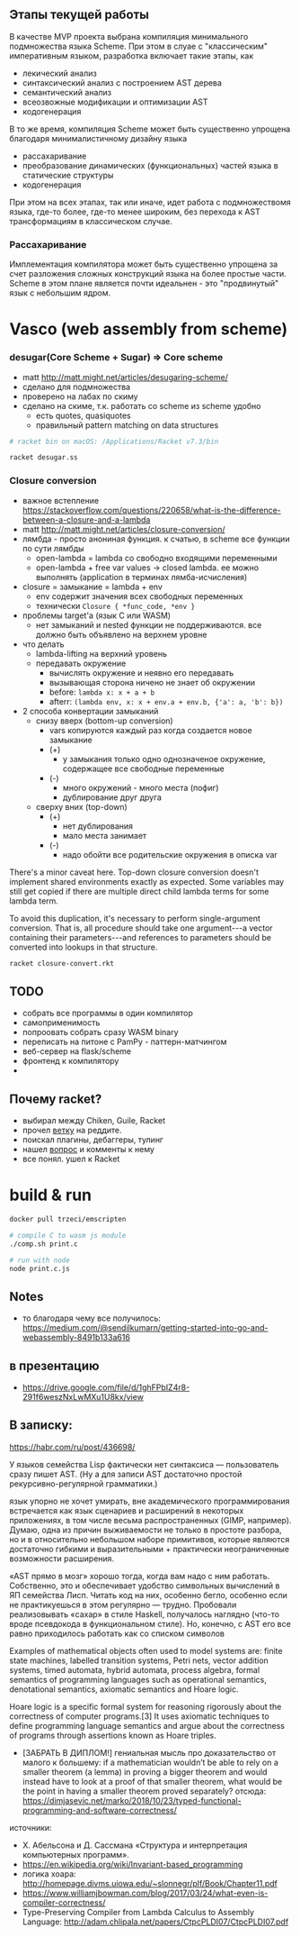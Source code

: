 ## Этапы текущей работы

В качестве MVP проекта выбрана компиляция минимального подмножества языка Scheme. 
При этом в слуае с "классическим" императивным языком, разработка включает такие этапы, как

- лекический анализ
- синтаксический анализ с построением AST дерева
- семантический анализ
- всеозвожные модификации и оптимизации AST
- кодогенерация

В то же время, компиляция Scheme может быть существенно упрощена благодаря минималистичному дизайну языка

- рассахаривание
- преобразование динамических (функциональных) частей языка в статические структуры
- кодогенерация 

При этом на всех этапах, так или иначе, идет работа с подмножествомя языка, где-то более, где-то
менее широким, без перехода к AST трансформациям в классическом случае.

### Рассахаривание

Имплементация компилятора может быть существенно упрощена за счет разложения сложных конструкций
языка на более простые части. Scheme в этом плане является почти идеальнен - это "продвинутый" язык
с небольшим ядром.

# Vasco (web assembly from scheme)

### desugar(Core Scheme + Sugar) => Core scheme

- matt <http://matt.might.net/articles/desugaring-scheme/>
- сделано для подмножества
- проверено на лабах по скиму
- сделано на скиме, т.к. работать со scheme из scheme удобно
    - есть quotes, quasiquotes
    - правильный pattern matching on data structures

```bash
# racket bin on macOS: /Applications/Racket v7.3/bin

racket desugar.ss
```


### Closure conversion

- важное встепление <https://stackoverflow.com/questions/220658/what-is-the-difference-between-a-closure-and-a-lambda>
- matt <http://matt.might.net/articles/closure-conversion/>
- лямбда - просто анониная функция. к счатью, в scheme все функции по сути лямбды
    - open-lambda = lambda со свободно входящими переменными
    - open-lambda + free var values -> closed lambda. ее можно выполнять (application в терминах лямба-исчисления) 
- closure = замыкание = lambda + env
    - env содержит значения всех свободных переменных
    - технически `Closure { *func_code, *env }`
- проблемы target'а (язык C или WASM) 
    - нет замыканий и nested функции не поддерживаются. все должно быть объявлено на верхнем уровне 
- что делать
    - lambda-lifting на верхний уровень 
    - передавать окружение
        - вычислять окружение и неявно его передавать
        - вызывающая сторона ничено не знает об окружении
        - before: `lambda x: x + a + b`
        - afterr: `(lambda env, x: x + env.a + env.b, {'a': a, 'b': b})`
- 2 способа конвертации замыканий
    - снизу вверх (bottom-up conversion)
        - vars копируются каждый раз когда создается новое замыкание
        - (+)
            - у замыкания только одно однозначеное окружение, содержащее все свободные переменные
        - (-)
            - много окружений - много места (пофиг)
            - дублирование друг друга
    - сверху вних (top-down)
        - (+)
            - нет дублирования
            - мало места занимает
        - (-)
            - надо обойти все родительские окружения в описка var


There's a minor caveat here. 
Top-down closure conversion doesn't implement shared environments 
exactly as expected. Some variables may still get copied if 
there are multiple direct child lambda terms for some lambda term.

To avoid this duplication, it's necessary to perform single-argument conversion. 
That is, all procedure should take one argument---a vector containing 
their parameters---and references to parameters should be converted into lookups 
in that structure.

```bash
racket closure-convert.rkt
```

## TODO

- собрать все программы в один компилятор
- самоприменимость
- попроовать собрать сразу WASM binary
- переписать на питоне с PamPy - паттерн-матчингом
- веб-сервер на flask/scheme
- фронтенд к компилятору
- 


## Почему racket?

- выбирал между Chiken, Guile, Racket
- прочел [ветку](https://www.reddit.com/r/lisp/comments/b4gr2x/which_scheme_interpreter_should_i_use/) на реддите.
- поискал плагины, дебаггеры, тулинг
- нашел [вопрос](https://stackoverflow.com/questions/46546582/how-to-debug-procedures-in-scheme) и комменты к нему
- все понял. ушел к Racket 


# build & run

```bash
docker pull trzeci/emscripten 

# compile C to wasm js module
./comp.sh print.c

# run with node
node print.c.js
```



## Notes


- то благодаря чему все получилось: https://medium.com/@sendilkumarn/getting-started-into-go-and-webassembly-8491b133a616


## в презентацию

- https://drive.google.com/file/d/1ghFPbIZ4r8-291f6weszNxLwMXu1U8kx/view


## В записку:

https://habr.com/ru/post/436698/


У языков семейства Lisp фактически нет синтаксиса — пользователь сразу пишет AST. 
(Ну а для записи AST достаточно простой рекурсивно-регулярной грамматики.)

язык упорно не хочет умирать, вне академического программирования встречается как язык сценариев
 и расширений в некоторых приложениях, в том числе весьма распространенных (GIMP, например). 
 Думаю, одна из причин выживаемости не только в простоте разбора, но и в относительно небольшом 
 наборе примитивов, которые являются достаточно гибкими и выразительными + практически неограниченные 
 возможности расширения.

«AST прямо в мозг» хорошо тогда, когда вам надо с ним работать. Собственно, это и обеспечивает удобство 
символьных вычислений в ЯП семейства Лисп. Читать код на них, особенно бегло, особенно 
если не практикуешься в этом регулярно — трудно. Пробовали реализовывать «сахар» в стиле Haskell,
 получалось наглядно (что-то вроде псевдокода в функциональном стиле). Но, конечно, с AST его все равно 
 приходилось работать как со списком символов


Examples of mathematical objects often used to model systems are: 
finite state machines, labelled transition systems, Petri nets, vector addition systems, 
timed automata, hybrid automata, process algebra, formal semantics of programming 
languages such as operational semantics, denotational semantics, axiomatic semantics and Hoare logic.


Hoare logic is a specific formal system for reasoning rigorously about the correctness of computer programs.[3] 
It uses axiomatic techniques to define programming language semantics and argue about the correctness 
of programs through assertions known as Hoare triples.

- [ЗАБРАТЬ В ДИПЛОМ!] гениальная мысль про доказательство от малого к большему:  if a mathematician wouldn’t be able to rely on a smaller 
theorem (a lemma) in proving a bigger theorem and would instead have to look at a proof of that smaller theorem, 
what would be the point in having a smaller theorem proved separately? отсюда: https://dimjasevic.net/marko/2018/10/23/typed-functional-programming-and-software-correctness/

источники:

- Х. Абельсона и Д. Сассмана «Структура и интерпретация компьютерных программ».
- https://en.wikipedia.org/wiki/Invariant-based_programming
- логика хоара: http://homepage.divms.uiowa.edu/~slonnegr/plf/Book/Chapter11.pdf
- https://www.williamjbowman.com/blog/2017/03/24/what-even-is-compiler-correctness/
- Type-Preserving Compiler from Lambda Calculus to  Assembly Language: http://adam.chlipala.net/papers/CtpcPLDI07/CtpcPLDI07.pdf
